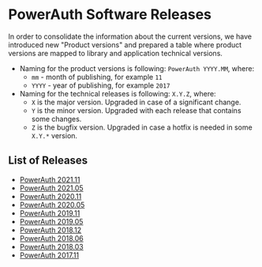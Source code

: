 # PowerAuth Software Releases

In order to consolidate the information about the current versions, we have introduced new "Product versions" and prepared a table where product versions are mapped to library and application technical versions.

- Naming for the product versions is following: `PowerAuth YYYY.MM`, where:
    - `mm` - month of publishing, for example `11`
    - `YYYY` - year of publishing, for example `2017`
- Naming for the technical releases is following: `X.Y.Z`, where:
    - `X` is the major version. Upgraded in case of a significant change.
    - `Y` is the minor version. Upgraded with each release that contains some changes.
    - `Z` is the bugfix version. Upgraded in case a hotfix is needed in some `X.Y.*` version.

## List of Releases

- [PowerAuth 2021.11](./PowerAuth-2021.11.md)
- [PowerAuth 2021.05](./PowerAuth-2021.05.md)
- [PowerAuth 2020.11](./PowerAuth-2020.11.md)
- [PowerAuth 2020.05](./PowerAuth-2020.05.md)
- [PowerAuth 2019.11](./PowerAuth-2019.11.md)
- [PowerAuth 2019.05](./PowerAuth-2019.05.md)
- [PowerAuth 2018.12](./PowerAuth-2018.12.md)
- [PowerAuth 2018.06](./PowerAuth-2018.06.md)
- [PowerAuth 2018.03](./PowerAuth-2018.03.md)
- [PowerAuth 2017.11](./PowerAuth-2017.11.md)